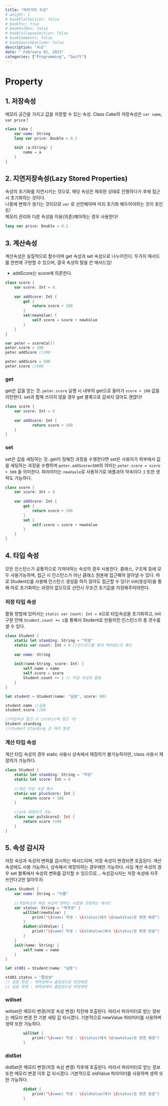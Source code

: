 ```yaml
---
title: "여러가지 속성"
# weight: 1
# bookFlatSection: false
# bookToc: true
# bookHidden: false
# bookCollapseSection: false
# bookComments: false
# bookSearchExclude: false
description: "속성"
date: " February 01, 2023"
categories: ["Programming", "Swift"]
---
```

# Property
## 1. 저장속성
메모리 공간을 가지고 값을 저장할 수 있는 속성.
Class Cake의 저장속성은 `var name`, `var price` !
```swift
class Cake {
    var name: String
    lazy var price: Double = 0.1

    init (a:String) {
        name = a
    }
}
```
 
## 2. 지연저장속성(Lazy Stored Properties)
속성의 초기화를 지연시키는 것으로, 해당 속성은 제외한 상태로 진행하다가 후에 접근 시 초기화하는 것이다.  
나중에 변화가 생기는 것이므로 `var` 로 선언해야며 미리 초기화 해두어야하는 것이 포인트!  
메모리 관리와 다른 속성을 이용(의존)해야하는 경우 사용한다!
```swift
lazy var price: Double = 0.1
```
## 3. 계산속성
계산속성은  실질적으로 함수이며 get 속성과 set 속성으로 나누어진다.
두가지 매서드를 한번에 구현할 수 있으며, 결국 속성의 탈을 쓴 매서드임!
* addScore는 score에 의존한다.
```swift
class score {
    var score: Int = 0
    
    var addScore: Int {
        get {
            return score + 100
        }
        set(newValue) {
            self.score = score + newValue
        }
    }
}

var peter = scoreCal()
peter.score = 100
peter.addScore //200

peter.addScore = 500
peter.score //600

```
### get
get은 값을 얻는 것.
`peter.score` 실행 시 내부의 get으로 들어가 `score + 100` 값을 리턴한다.
set과 함께 쓰이지 않을 경우 get 블록으로 감싸지 않아도 괜찮다!
```swift
class score {
    var score: Int = 0
    
    var addScore: Int {
            return score + 100
    }
}
```

### set
set은 값을 세팅하는 것.
get이 정해진 과정을 수행한다면 set은 사용자가 외부에서 값을 세팅하는 과정을 수행하며
`peter.addScore=500`의 의미는  `peter.score = score + 500` 을 의미한다.
파라미터는 `newVaule`로 사용하기로 애플과의 약속이다 :) 또한 생략도 가능하다.
```swift
class score {
    var score: Int = 0
    
    var addScore: Int {
        get {
            return score + 100
        }
        set {
            self.score = score + newValue
        }
    }
}
```
## 4. 타입 속성
모든 인스턴스가 공통적으로 가져야하는 속성의 경우 사용한다.
클래스, 구조체 등에 모두 사용가능하며, 접근 시 인스턴스가 아닌 클래스 원본에 접근해야 알아낼 수 있다. 따로 Student()를 사용해 인스턴스 생성을 하지 않아도 접근할 수 있다!
init(생성자)을 통해 따로 초기화하는 과정이 없으므로 선언시 무조건 초기값을 지정해주어야한다.
### 저장 타입 속성
활용 방법에 있어서는 `static var count: Int = 0`으로 타입속성을 초기화하고, init 구문 안에 `Student.count += 1`을 통해서 Student로 만들어진 인스턴스의 총 갯수를 샐 수 있다.
```swift
class Student {
    static let standing: String = "학생"
    static var count: Int = 0 //인스턴스를 몇개 찍어냈는지 확인
    
    var name: String
    
    init(name:String, score: Int) {
        self.name = name
        self.score = score
        Student.count += 1 // 타입 속성의 활용
    }
}

let student = Student(name: "길동", score: 60)

student.name //길동
student.score //60

//타입속성 접근 시 (static에 접근 시)
Student.standing
//student.standing 은 에러 발생

```
### 계산 타입 속성
계산 타입 속성의 경우 static 사용시 상속에서 재정의가 불가능하지만, class 사용시 재정의가 가능하다.
```swift
class Student {
    static let standing: String = "학생"
    static let score: Int = 0
    
    //계산 타입 속성 예시
    static var plusScore: Int {
        return score + 100
    }
    
    //상속 재정의가 가능
    class var pulsScore2: Int {
        return score +100
    }
}
```

## 5. 속성 감시자
저장 속성과 속성의 변화를 감시하는 매서드이며, 저장 속성이 변경되면 호출된다.
계산 속성에도 사용 가능하나, 상속해서 재정의하는 경우에만 가능하다. 사실 계산 속성의 경우 set 블록에서 속성의 변화를 감지할 수 있으므로… 속성감시자는 저장 속성에 자주 쓰인다고만 알아두자.
```swift
class Student {
    var name: String = "이름"
    
    //저장속성과 해당 속성이 변하는 시점을 관찰하는 매서드
    var status: String = "재학생" {
        willSet(newValue) {
            print("\(name) 학생 : \(status)에서 \(newValue)로 변경 예정")
        }
        didSet(oldValue) {
            print("\(name) 학생 : \(oldValue)에서 \(status)로 변경 완료")
        }
    }
    init(name: String) {
        self.name = name
    }
}

let std01 = Student(name: "길동")

std01.status = "졸업생" 
// 길동 학생 : 재학생에서 졸업생으로 변경예정 
// 길동 학생 : 재학생에서 졸업생으로 변경예정
```
### willset
willset은 메모리 변경(저장 속성 변경) 직전에 호출된다.
따라서 파라미터로 받는 정보는 메모리 변경 전 기본 세팅 값 되시겠다.
기본적으로 newValue 파라미터를 사용하며 생략 또한 가능하다.
```swift
        willSet {
            print("\(name) 학생 : \(status)에서 \(newValue)로 변경 예정")
        }
```
### didSet
didSet은 메모리 변경(저장 속성 변경) 직후에 호출된다.
따라서 파라미터로 받는 정보 또한 메모리 변경 이후 값 되시겠다.
기본적으로 oldValue 파라미터를 사용하며 생략 또한 가능하다.
```swift
        didSet {
            print("\(name) 학생 : \(oldValue)에서 \(status)로 변경 완료")
        }
```
